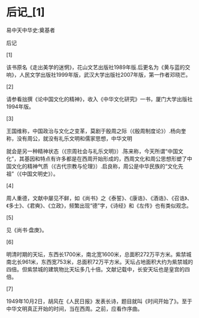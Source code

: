 # 后记_[1]

易中天中华史:奠基者

后记

[1]

该书原名《走出美学的迷惘》，花山文艺出版社1989年版.后更名为《黄与蓝的交响》，人民文学出版社1999年版，武汉大学出版社2007年版，第一作者邓晓芒。

[2]

请参看拙撰《论中国文化的精神》，收入《中华文化研究》一书，厦门大学出版社1994年版。

[3]

王国维称，中国政治与文化之变革，莫剧于殷周之际（《殷周制度论》）.杨向奎称，没有周公，就没有礼乐文明和儒家思想，中华文明

就会是另一种精神状态（《宗周社会与礼乐文明》）.陈来称，今天所谓“中国文化”，其基因和特点有许多都是在西周开始形成的，西周文化和周公思想形塑了中国文化的精神气质（《古代宗教与伦理》）.启良称，周公是中华民族的“文化先祖”（《中国文明史》）。

[4]

周人重德，文献中屡见不鲜，如《尚书》之《泰誓》、《康诰》、《酒诰》、《召诰》、《多士》、《君奭》、《立政》，频繁出现“德”字，《诗经》和《左传》也有类似观念。

[5]

见《尚书·盘庚》。

[6]

明清时期的天坛，东西长1700米，南北宽1600米，总面积272万平方米。紫禁城南北长961米，东西宽753米，总面积72万平方米。天坛占地面积大约为紫禁城的四倍。但紫禁城的建筑物比天坛多几十倍。文献记载中，长安天坛也是皇宫的四倍。

[7]

1949年10月2日，胡风在《人民日报》发表长诗，题目就叫《时间开始了》。至于中华文明真正开始的时间，当在西周。之前，应看作序曲。